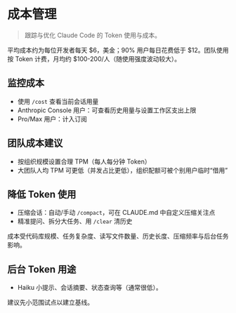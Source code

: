 # 成本管理

> 跟踪与优化 Claude Code 的 Token 使用与成本。

平均成本约为每位开发者每天 $6，美金；90% 用户每日花费低于 $12。团队使用按 Token 计费，月均约 $100-200/人（随使用强度波动较大）。

## 监控成本

- 使用 `/cost` 查看当前会话用量
- Anthropic Console 用户：可查看历史用量与设置工作区支出上限
- Pro/Max 用户：计入订阅

## 团队成本建议

- 按组织规模设置合理 TPM（每人每分钟 Token）
- 大团队人均 TPM 可更低（并发占比更低），组织配额可被个别用户临时“借用”

## 降低 Token 使用

- 压缩会话：自动/手动 `/compact`，可在 CLAUDE.md 中自定义压缩关注点
- 精准提问、拆分大任务、用 `/clear` 清历史

成本受代码库规模、任务复杂度、读写文件数量、历史长度、压缩频率与后台任务影响。

## 后台 Token 用途

- Haiku 小提示、会话摘要、状态查询等（通常很低）。

建议先小范围试点以建立基线。

